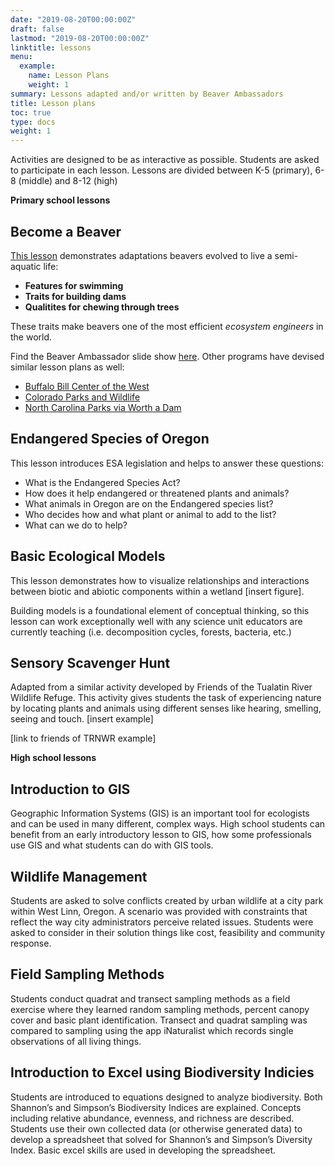 ```yaml
---
date: "2019-08-20T00:00:00Z"
draft: false
lastmod: "2019-08-20T00:00:00Z"
linktitle: lessons
menu:
  example:
    name: Lesson Plans
    weight: 1
summary: Lessons adapted and/or written by Beaver Ambassadors
title: Lesson plans
toc: true
type: docs
weight: 1
---
```


Activities are designed to be as interactive as possible. Students are asked to participate in each lesson. Lessons are divided between K-5 (primary), 6-8 (middle) and 8-12 (high)


**Primary school lessons**

## Become a Beaver

[This lesson](http://web.pdx.edu/~scm6/become_a_beaver.html#/) demonstrates adaptations beavers evolved to live a semi-aquatic life:

* **Features for swimming**
* **Traits for building dams**
* **Qualitites for chewing through trees**

These traits make beavers one of the most efficient *ecosystem engineers* in the world.

Find the Beaver Ambassador slide show [here](http://web.pdx.edu/~scm6/become_a_beaver.html#/). Other programs have devised similar lesson plans as well:

* [Buffalo Bill Center of the West](https://centerofthewest.org/wp-content/uploads/2014/02/Animal-Adaptations_Dress-A-Beaver-Activity.pdf)
* [Colorado Parks and Wildlife](https://cpw.state.co.us/Documents/Education/TeacherResources/MediaKitsCrates/Durango-Beaver-Adaptations-Lesson-Plan.pdf)
* [North Carolina Parks via Worth a Dam](https://www.martinezbeavers.org/wordpress/wp-content/uploads/2014/10/build-a-beaver-outline.pdf)




## Endangered Species of Oregon

This lesson introduces ESA legislation and helps to answer these questions:

* What is the Endangered Species Act?
* How does it help endangered or threatened plants and animals?
* What animals in Oregon are on the Endangered species list?
* Who decides how and what plant or animal to add to the list?
* What can we do to help?


## Basic Ecological Models

This lesson demonstrates how to visualize relationships and interactions between biotic and abiotic components within a wetland [insert figure].

Building models is a foundational element of conceptual thinking, so this lesson can work exceptionally well with any science unit educators are currently teaching (i.e. decomposition cycles, forests, bacteria, etc.)


## Sensory Scavenger Hunt

Adapted from a similar activity developed by Friends of the Tualatin River Wildlife Refuge. This activity gives students the task of experiencing nature by locating plants and animals using different senses like hearing, smelling, seeing and touch. [insert example]

[link to friends of TRNWR example]



**High school lessons**


## Introduction to GIS

Geographic Information Systems (GIS) is an important tool for ecologists and can be used in many different, complex ways. High school students can benefit from an early introductory lesson to GIS, how some professionals use GIS and what students can do with GIS tools.



## Wildlife Management

Students are asked to solve conflicts created by urban wildlife at a city park within West Linn, Oregon. A scenario was provided with constraints that reflect the way city administrators perceive related issues. Students were asked to consider in their solution things like cost, feasibility and community response.



## Field Sampling Methods

Students conduct quadrat and transect sampling methods as a field exercise where they learned random sampling methods, percent canopy cover and basic plant identification. Transect and quadrat sampling was compared to sampling using the app iNaturalist which records single observations of all living things.



## Introduction to Excel using Biodiversity Indicies

Students are introduced to equations designed to analyze biodiversity. Both Shannon’s and Simpson’s Biodiversity Indices are explained. Concepts including relative abundance, evenness, and richness are described. Students use their own collected data (or otherwise generated data) to develop a spreadsheet that solved for Shannon’s and Simpson’s Diversity Index. Basic excel skills are used in developing the spreadsheet.


